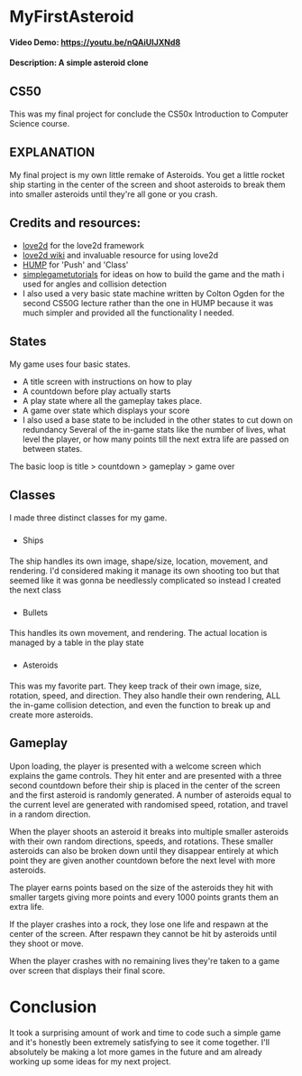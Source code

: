 # MyFirstAsteroid
#### Video Demo:  <https://youtu.be/nQAiUIJXNd8>
#### Description: A simple asteroid clone

## CS50
#### 
This was my final project for conclude the CS50x Introduction to Computer Science course.

## EXPLANATION
#### 
My final project is my own little remake of Asteroids.
You get a little rocket ship starting in the center of the screen and shoot asteroids to break them into smaller asteroids until they're all gone or you crash.

## Credits and resources:
#### 
- [love2d](https://love2d.org) for the love2d framework
- [love2d wiki](https://love2d.org/wiki/Main_Page) and invaluable resource for using love2d
- [HUMP](https://github.com/vrld/hump#readme) for 'Push' and 'Class'
- [simplegametutorials](https://simplegametutorials.github.io/love/) for ideas on how to build the game and the math i used for angles and collision detection
- I also used a very basic state machine written by Colton Ogden for the second CS50G lecture rather than the one in HUMP because it was much simpler and provided all the functionality I needed.

## States
#### 
My game uses four basic states.
- A title screen with instructions on how to play
- A countdown before play actually starts
- A play state where all the gameplay takes place.
- A game over state which displays your score
- I also used a base state to be included in the other states to cut down on redundancy
Several of the in-game stats like the number of lives, what level the player, or how many points till the next extra life are passed on between states.

The basic loop is title > countdown > gameplay > game over

## Classes
####
I made three distinct classes for my game.
###
- Ships
####
The ship handles its own image, shape/size, location, movement, and rendering. I'd considered making it manage its own shooting too but that seemed like it was gonna be needlessly complicated so instead I created the next class
###
- Bullets
####
This handles its own movement, and rendering. The actual location is managed by a table in the play state
###
- Asteroids
####
This was my favorite part. They keep track of their own image, size, rotation, speed, and direction. They also handle their own rendering, ALL the in-game collision detection, and even the function to break up and create more asteroids.

## Gameplay
#### 
Upon loading, the player is presented with a welcome screen which explains the game controls. They hit enter and are presented with a three second countdown before their ship is placed in the center of the screen and the first asteroid is randomly generated. A number of asteroids equal to the current level are generated with randomised speed, rotation, and travel in a random direction. 

When the player shoots an asteroid it breaks into multiple smaller asteroids with their own random directions, speeds, and rotations. These smaller asteroids can also be broken down until they disappear entirely at which point they are given another countdown before the next level with more asteroids. 

The player earns points based on the size of the asteroids they hit with smaller targets giving more points and every 1000 points grants them an extra life.

If the player crashes into a rock, they lose one life and respawn at the center of the screen. After respawn they cannot be hit by asteroids until they shoot or move. 

When the player crashes with no remaining lives they're taken to a game over screen that displays their final score.
# Conclusion
####
It took a surprising amount of work and time to code such a simple game and it's honestly been extremely satisfying to see it come together. I'll absolutely be making a lot more games in the future and am already working up some ideas for my next project.